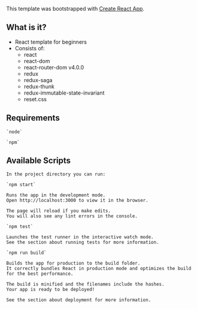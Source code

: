 This template was bootstrapped with [Create React App](https://github.com/facebookincubator/create-react-app).

## What is it?

- React template for beginners
- Consists of:
    - react
    - react-dom
    - react-router-dom v4.0.0
    - redux
    - redux-saga
    - redux-thunk
    - redux-immutable-state-invariant
    - reset.css

## Requirements

    `node`

    `npm`

## Available Scripts

    In the project directory you can run:

    `npm start`

    Runs the app in the development mode.
    Open http://localhost:3000 to view it in the browser.

    The page will reload if you make edits.
    You will also see any lint errors in the console.

    `npm test`

    Launches the test runner in the interactive watch mode.
    See the section about running tests for more information.

    `npm run build`

    Builds the app for production to the build folder.
    It correctly bundles React in production mode and optimizes the build for the best performance.

    The build is minified and the filenames include the hashes.
    Your app is ready to be deployed!

    See the section about deployment for more information.